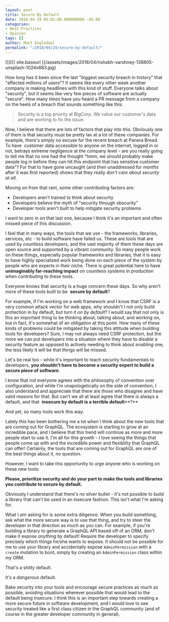```yaml
---
layout: post
title: Secure By Default
date: 2018-04-29 05:01:08.000000000 -05:00
categories:
- Best Practices
- Opinion
tags: []
author: Matt Engledowl
permalink: "/2018/04/29/secure-by-default/"
---
```

![]({{ site.baseurl }}/assets/images/2018/04/rishabh-varshney-138805-unsplash-1024x683.jpg)

How long has it been since the last "biggest security breach in history" that "affected millions of users"? It seems like every other week another company is making headlines with this kind of stuff. Everyone talks about "security", but it seems like very few pieces of software are actually "secure". How many times have you heard a PR message from a company on the heels of a breach that sounds something like this:

> Security is a top priority at BigCorp. We value our customer's data and are working to fix the issue.

Now, I believe that there are lots of factors that play into this. Obviously one of them is that security must be pretty lax at a lot of these companies. For example, there's simply no excuse for the recent breach at Panera Bread. To have&nbsp; customer data accessible to anyone on the internet, logged in or not, betrays extreme negligence at the company level - are you really going to tell me that no one had the thought "hmm, we should probably make people log in before they can hit this endpoint that has sensitive customer data"? For that to have gone uncaught (and then unaddressed for _months_ after it was first reported) shows that they really _don't care about security at all_.

Moving on from that rant, some other contributing factors are:

- Developers aren't trained to think about security
- Developers believe the myth of "security through obscurity"
- Developer tools aren't built to help mitigate security problems

I want to zero in on that last one, because I think it's an important and often missed piece of this discussion.

I feel that in many ways, the tools that we use - the frameworks, libraries, services, etc - to build software have failed us. These are tools that are used by countless developers, and the vast majority of them these days are open source and supported by a vibrant community. So many people work on these things, especially popular frameworks and libraries, that it is easy to have highly specialized work being done on each piece of the system by people who are experts in their niche. There is great potential here to have&nbsp; **unimaginably far-reaching impact** on countless systems in production when contributing to these tools.

Everyone knows that security is a huge concern these days. So why aren't more of these tools built to be&nbsp; **secure by default**?

For example, if I'm working on a web framework and I know that CSRF is a very common attack vector for web apps, why shouldn't I not only build protection in by default, but&nbsp;_turn it on by default_? I would say that not only is this an important thing to be thinking about, talking about, and working on, but in fact, it's somewhat of an obligation at this point. How many of these kinds of problems could be mitigated by taking this attitude when building tools for developers? Sure, I may not always need CSRF protection, but the more we can put developers into a situation where they have to&nbsp;_disable_ a security feature as opposed to actively needing to think about&nbsp;_enabling_ one, the less likely it will be that things will be missed.

Let's be real too - while it's important to teach security fundamentals to developers, **you shouldn't have to become a security expert to build a secure piece of software**.

I know that not everyone agrees with the philosophy of convention over configuration, and while I'm unapologetically on the side of convention, I also understand and appreciate that there are those who disagree and have valid reasons for that. But can't we all at least agree that there is always a default, and that&nbsp; **insecure by default is a terrible default****?**

And yet, so many tools work this way.

Lately this has been bothering me a lot when I think about the new tools that are coming out for GraphQL. The ecosystem is starting to grow at an incredible pace, and I believe that this trend will continue as more and more people start to use it. I'm all for this growth - I love seeing the things that people come up with and the incredible power and flexibility that GraphQL can offer! Certainly, the tools that are coming out for GraphQL are one of the best things about it, no question.

However, I want to take this opportunity to urge anyone who is working on these new tools:

**Please, prioritize security and do your part to make the tools and libraries you contribute to secure by default.**

Obviously I understand that there's no silver bullet - it's not possible to build a library that can't be used in an insecure fashion. This isn't what I'm asking for.

What I&nbsp;_am_ asking for is some extra diligence. When you build something, ask what the more secure way is to use that thing, and try to steer the developer in that direction as much as you can. For example, if you're building a library to generate a GraphQL API based off of an ORM, don't make it expose&nbsp;_anything_ by default! Require the developer to specify precisely which things he/she wants to expose. It should not be possible for me to use your library and accidentally expose `AdminPermission`&nbsp;with a `create`&nbsp;mutation to boot, simply by creating an `AdminPermission`&nbsp;class within my ORM.

That's a shitty default.

It's a _dangerous_ default.

Bake security into your tools and encourage secure practices as much as possible, avoiding situations wherever possible that would lead to the default being insecure. I think this is an important step towards creating a more secure future in software development, and I would love to see security treated like a first class citizen in the GraphQL community (and of course in the greater developer community in general).

